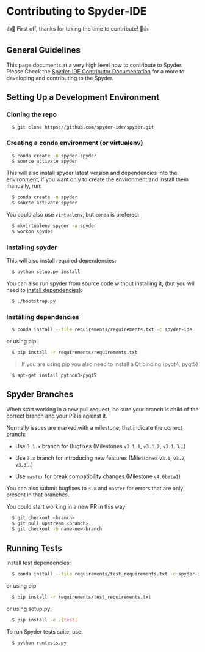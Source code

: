 # Contributing to Spyder-IDE

:+1::tada: First off, thanks for taking the time to contribute! :tada::+1:

## General Guidelines

This page documents at a very high level how to contribute to Spyder.
Please Check the [Spyder-IDE Contributor Documentation](https://github.com/spyder-ide/spyder/wiki/Contributing-to-Spyder) for a more to developing and contributing to the Spyder.


## Setting Up a Development Environment


### Cloning the repo

```bash
  $ git clone https://github.com/spyder-ide/spyder.git
```

### Creating a conda environment (or virtualenv)

```bash
  $ conda create -n spyder spyder
  $ source activate spyder
```
This will also install spyder latest version and dependencies into the environment, if you want only to create the environment and install them manually, run:

```bash
  $ conda create -n spyder
  $ source activate spyder
```

You could also use `virtualenv`, but `conda` is prefered:

```bash
  $ mkvirtualenv spyder -a spyder
  $ workon spyder
```

### Installing spyder

This will also install required dependencies:

```bash
  $ python setup.py install
```

You can also run spyder from source code without installing it, (but you will need to [install dependencies](#installing-dependencies)):

```bash
  $ ./bootstrap.py
```

### Installing dependencies

```bash
  $ conda install --file requirements/requirements.txt -c spyder-ide
```
or using pip:

```bash
  $ pip install -r requirements/requirements.txt
```

> If you are using pip you also need to install a Qt binding (pyqt4, pyqt5)

```bash
  $ apt-get install python3-pyqt5
```

## Spyder Branches

When start working in a new pull request, be sure your branch is child of the correct branch and your PR is against it.

Normally issues are marked with a milestone, that indicate the correct branch:

* Use `3.1.x` branch for Bugfixes (Milestones `v3.1.1`, `v3.1.2`, `v3.1.3`...)

* Use `3.x` branch for introducing new features (Milestones `v3.1`, `v3.2`, `v3.3`...)

* Use `master` for break compatibility changes (Milestone `v4.0beta1`)

You can also submit bugfixes to `3.x` and `master` for errors that are only present in that branches.

You could start working in a new PR in this way:

```bash
  $ git checkout <branch>
  $ git pull upstream <branch>
  $ git checkout -b name-new-branch
```

##  Running Tests

Install test dependencies:
```bash
  $ conda install --file requirements/test_requirements.txt -c spyder-ide
```

or using pip
```bash
  $ pip install -r requirements/test_requirements.txt
```

or using setup.py:
```bash
  $ pip install -e .[test]
```

To run Spyder tests suite, use:
```bash
  $ python runtests.py
```
